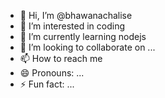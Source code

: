 - 👋 Hi, I’m @bhawanachalise
- 👀 I’m interested in coding
- 🌱 I’m currently learning nodejs
- 💞️ I’m looking to collaborate on ...
- 📫 How to reach me 
- 😄 Pronouns: ...
- ⚡ Fun fact: ...

<!---
bhawanachalise/bhawanachalise is a ✨ special ✨ repository because its `README.md` (this file) appears on your GitHub profile.
You can click the Preview link to take a look at your changes.
--->
